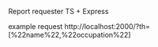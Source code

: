 <a>Report requester<a>
<a>TS + Express<a>
<p>example request http://localhost:2000/?th=[%22name%22,%22occupation%22]<p>
